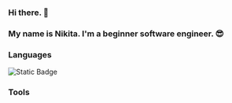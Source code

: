 ### Hi there. 👋
### My name is Nikita. I'm a beginner software engineer. 😎

### Languages
![Static Badge](https://img.shields.io/badge/C%2B%2B-8A2BE2?style=for-the-badge&logo=C%2B%2B&logoColor=rgb&color=blue)

### Tools
<!--
**shoodymon/shoodymon** is a ✨ _special_ ✨ repository because its `README.md` (this file) appears on your GitHub profile.

Here are some ideas to get you started:

- 🔭 I’m currently working on ...
- 🌱 I’m currently learning ...
- 👯 I’m looking to collaborate on ...
- 🤔 I’m looking for help with ...
- 💬 Ask me about ...
- 📫 How to reach me: ...
- 😄 Pronouns: ...
- ⚡ Fun fact: ...
-->
